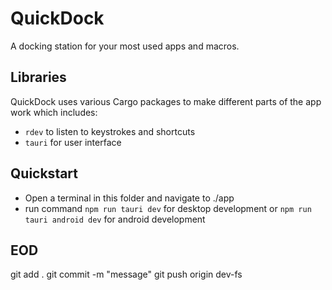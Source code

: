# QuickDock
A docking station for your most used apps and macros.

## Libraries
QuickDock uses various Cargo packages to make different parts of the app work which includes:

- `rdev` to listen to keystrokes and shortcuts
- `tauri` for user interface

## Quickstart
- Open a terminal in this folder and navigate to ./app
- run command `npm run tauri dev` for desktop development or `npm run tauri android dev` for android development


## EOD
git add .
git commit -m "message"
git push origin dev-fs